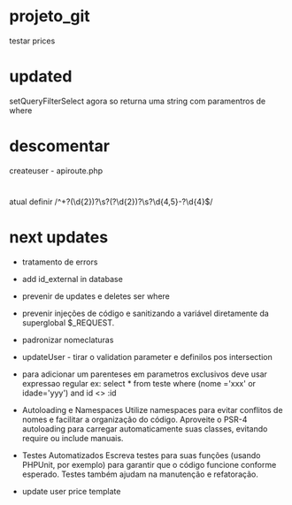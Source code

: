 # projeto_git

testar prices
# updated 
setQueryFilterSelect agora so returna uma string com paramentros de where
# descomentar
createuser - apiroute.php
# 
atual definir /^\+?(\d{2})?\s?\(?\d{2}\)?\s?\d{4,5}-?\d{4}$/
# next updates
- tratamento de errors
- add id_external in database
- prevenir de updates e deletes ser where
- prevenir injeções de código e sanitizando a variável diretamente da superglobal $_REQUEST.
- padronizar nomeclaturas
- updateUser - tirar o validation parameter e definilos pos intersection
- para adicionar um parenteses em parametros exclusivos deve usar expressao regular
ex: 
select * from teste where (nome ='xxx' or idade='yyy') and id <> :id

- Autoloading e Namespaces
Utilize namespaces para evitar conflitos de nomes e facilitar a organização do código.
Aproveite o PSR-4 autoloading para carregar automaticamente suas classes, evitando require ou include manuais.

- Testes Automatizados
Escreva testes para suas funções (usando PHPUnit, por exemplo) para garantir que o código funcione conforme esperado. Testes também ajudam na manutenção e refatoração.

- update user price template